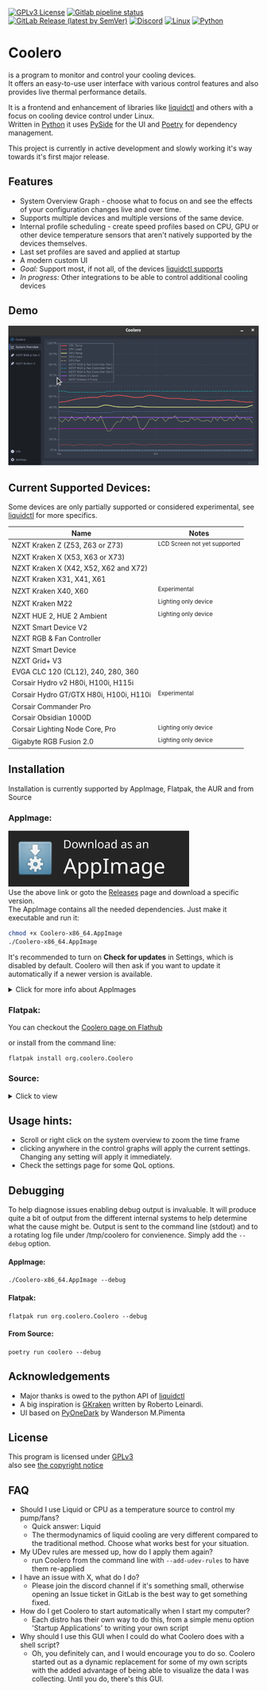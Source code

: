 [![GPLv3 License](https://img.shields.io/badge/License-GPL%20v3-blue.svg?logo=gnu)](https://opensource.org/licenses/)
[![Gitlab pipeline status](https://gitlab.com/codifryed/coolero/badges/main/pipeline.svg)](https://gitlab.com/codifryed/coolero/-/commits/main)
[![GitLab Release (latest by SemVer)](https://img.shields.io/gitlab/v/release/30707566?sort=semver&logo=gitlab)](https://gitlab.com/codifryed/coolero/pipelines)
[![Discord](https://img.shields.io/badge/_-online-_?label=&logo=discord&logoColor=ffffff&color=7389D8&labelColor=6A7EC2)](https://discord.gg/MbcgUFAfhV)
[![Linux](https://img.shields.io/badge/_-linux-blue?logo=linux&logoColor=fff)]()
[![Python](https://img.shields.io/badge/_-python-blue?logo=python&logoColor=fff)]()

# Coolero

is a program to monitor and control your cooling devices.  
It offers an easy-to-use user interface with various control features and also provides live thermal performance
details.

It is a frontend and enhancement of libraries like
[liquidctl](https://github.com/liquidctl/liquidctl) and others with a focus on cooling device control under Linux.  
Written in [Python](https://www.python.org/) it uses [PySide](https://wiki.qt.io/Qt_for_Python) for the UI
and [Poetry](https://python-poetry.org/) for dependency management.

This project is currently in active development and slowly working it's way towards it's first major release.

## Features

- System Overview Graph - choose what to focus on and see the effects of your configuration changes live and over time.
- Supports multiple devices and multiple versions of the same device.
- Internal profile scheduling - create speed profiles based on CPU, GPU or other device temperature sensors that aren't
  natively supported by the devices themselves.
- Last set profiles are saved and applied at startup
- A modern custom UI
- _Goal:_ Support most, if not all, of the
  devices [liquidctl supports](https://github.com/liquidctl/liquidctl#supported-devices)
- _In progress:_ Other integrations to be able to control additional cooling devices

## Demo

![Demo](screenshots/coolero-demo.gif)

## Current Supported Devices:

Some devices are only partially supported or considered experimental,
see [liquidctl](https://github.com/liquidctl/liquidctl#supported-devices) for more specifics.

| Name                                    | Notes                                   |
|-----------------------------------------|-----------------------------------------|
| NZXT Kraken Z (Z53, Z63 or Z73)         | <sup>LCD Screen not yet supported</sup> |
| NZXT Kraken X (X53, X63 or X73)         |                                         |
| NZXT Kraken X (X42, X52, X62 and X72)   |                                         |
| NZXT Kraken X31, X41, X61               |                                         |
| NZXT Kraken X40, X60                    | <sup>Experimental</sup>                 |
| NZXT Kraken M22                         | <sup>Lighting only device</sup>         |
| NZXT HUE 2, HUE 2 Ambient               | <sup>Lighting only device</sup>         |
| NZXT Smart Device V2                    |                                         |
| NZXT RGB & Fan Controller               |                                         |
| NZXT Smart Device                       |                                         |
| NZXT Grid+ V3                           |                                         |
| EVGA CLC 120 (CL12), 240, 280, 360      |                                         |
| Corsair Hydro v2 H80i, H100i, H115i     |                                         |
| Corsair Hydro GT/GTX H80i, H100i, H110i | <sup>Experimental</sup>                 |
| Corsair Commander Pro                   |                                         |
| Corsair Obsidian 1000D                  |                                         |
| Corsair Lighting Node Core, Pro         | <sup>Lighting only device</sup>         |
| Gigabyte RGB Fusion 2.0                 | <sup>Lighting only device</sup>         |

## Installation

Installation is currently supported by AppImage, Flatpak, the AUR and from Source

### AppImage:

[![AppImageDownload](screenshots/download-appimage-banner.svg)](https://gitlab.com/api/v4/projects/30707566/packages/generic/appimage/latest/Coolero-x86_64.AppImage)  
Use the above link or goto the [Releases](https://gitlab.com/codifryed/coolero/-/releases) page and download a specific
version.  
The AppImage contains all the needed dependencies. Just make it executable and run it:

```bash
chmod +x Coolero-x86_64.AppImage
./Coolero-x86_64.AppImage
```

It's recommended to turn on **Check for updates** in Settings, which is disabled by default. Coolero will then ask if
you want to update it automatically if a newer version is available.

<details>
<summary>Click for more info about AppImages</summary>

<a href="https://appimage.org/">AppImage Website</a><br>

For improved desktop integration:
<ul>
    <li><a href="https://github.com/TheAssassin/AppImageLauncher">AppImageLauncher</a></li>
    <li><a href="https://github.com/probonopd/go-appimage/blob/master/src/appimaged/README.md">appimaged</a></li>
</ul>
</details>

### Flatpak:

You can checkout the [Coolero page on Flathub](https://flathub.org/apps/details/org.coolero.Coolero)

or install from the command line:

```commandline
flatpak install org.coolero.Coolero
```

### Source:

<details>
<summary>Click to view</summary>

#### Requirements:

* Linux
* [Python 3.10](https://www.python.org/)
    * including the python3.10-dev package (may already be installed)
* *Python 3.9 also works, but 3.10 is what is officially used.

#### System packages:

* Ubuntu:
    ```bash
    sudo apt install libusb-1.0-0 curl python3-virtualenv python3.10-venv build-essential libgl1-mesa-dev
    ```
* Fedora:
    ```bash
    sudo dnf install libusbx curl python3-virtualenv mesa-libGL-devel && sudo dnf groupinstall "C Development Tools and Libraries"
    ```
* More specifically:
    * LibUSB 1.0 (libusb-1.0, libusb-1.0-0, or libusbx from your system package manager)
    * curl
    * python3-virtualenv  (or python3.10-virtualenv)
    * python3-venv  (or python3.10-venv)
    * Packages needed to build Qt applications:
        * build-essential
        * libgl1-mesa-dev

#### [Poetry](https://python-poetry.org/) -

* install:
    ```bash
    curl -sSL https://raw.githubusercontent.com/python-poetry/poetry/master/install-poetry.py | python3 -
    ```
* run: `poetry --version` to make sure poetry works
* if needed, add `$HOME/.local/bin` to your PATH to execute poetry easily:
    ```bash
    export PATH=$HOME/.local/bin:$PATH
    ```
* if Python 3.10 is not your default python installation, then run the following in the project directory to give poetry
  access:
    ```bash
    poetry env use python3.10
    ```

#### Coolero:

* Clone the Repo:
    ```bash
    git clone git@gitlab.com:codifryed/coolero.git
    ```
* Install the dependencies from the newly created repo directory:
    ```bash
    poetry install
    ```
* run it:
    ```bash
    poetry run coolero
    ```

</details>

## Usage hints:

- Scroll or right click on the system overview to zoom the time frame
- clicking anywhere in the control graphs will apply the current settings. Changing any setting will apply it
  immediately.
- Check the settings page for some QoL options.

## Debugging

To help diagnose issues enabling debug output is invaluable. It will produce quite a bit of output from the different
internal systems to help determine what the cause might be. Output is sent to the command line (stdout) and to a
rotating log file under /tmp/coolero for convienence. Simply add the `--debug` option.

#### AppImage:

`./Coolero-x86_64.AppImage --debug`

#### Flatpak:

`flatpak run org.coolero.Coolero --debug`

#### From Source:

`poetry run coolero --debug`

## Acknowledgements

* Major thanks is owed to the python API of [liquidctl](https://github.com/liquidctl/liquidctl)
* A big inspiration is [GKraken](https://gitlab.com/leinardi/gkraken) written by Roberto Leinardi.
* UI based on [PyOneDark](https://github.com/Wanderson-Magalhaes/PyOneDark_Qt_Widgets_Modern_GUI) by Wanderson M.Pimenta

## License

This program is licensed under [GPLv3](COPYING.txt)  
also see [the copyright notice](COPYRIGHT.md)

## FAQ

- Should I use Liquid or CPU as a temperature source to control my pump/fans?
    - Quick answer: Liquid
    - The thermodynamics of liquid cooling are very different compared to the traditional method. Choose what works best
      for your situation.
- My UDev rules are messed up, how do I apply them again?
    - run Coolero from the command line with `--add-udev-rules` to have them re-applied
- I have an issue with X, what do I do?
    - Please join the discord channel if it's something small, otherwise opening an Issue ticket in GitLab is the best
      way to get something fixed.
- How do I get Coolero to start automatically when I start my computer?
    - Each distro has their own way to do this, from a simple menu option 'Startup Applications' to writing your own
      script
- Why should I use this GUI when I could do what Coolero does with a shell script?
    - Oh, you definitely can, and I would encourage you to do so. Coolero started out as a dynamic replacement for some
      of my own scripts with the added advantage of being able to visualize the data I was collecting. Until you do,
      there's this GUI.